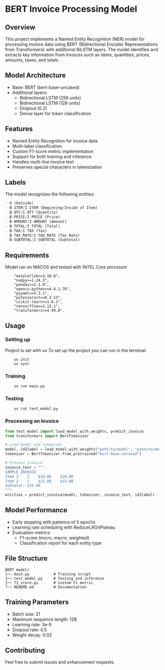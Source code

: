 # BERT Invoice Processing Model

## Overview
This project implements a Named Entity Recognition (NER) model for processing invoice data using BERT (Bidirectional Encoder Representations from Transformers) with additional BiLSTM layers. The model identifies and extracts key information from invoices such as items, quantities, prices, amounts, taxes, and totals.

## Model Architecture
- Base: BERT (bert-base-uncased)
- Additional layers:
  - Bidirectional LSTM (256 units)
  - Bidirectional LSTM (128 units)
  - Dropout (0.2)
  - Dense layer for token classification

## Features
- Named Entity Recognition for invoice data
- Multi-label classification
- Custom F1-score metric implementation
- Support for both training and inference
- Handles multi-line invoice text
- Preserves special characters in tokenization

## Labels
The model recognizes the following entities:
```python
- O (Outside)
- B-ITEM/I-ITEM (Beginning/Inside of Item)
- B-QTY/I-QTY (Quantity)
- B-PRICE/I-PRICE (Price)
- B-AMOUNT/I-AMOUNT (Amount)
- B-TOTAL/I-TOTAL (Total)
- B-TAX/I-TAX (Tax)
- B-TAX_RATE/I-TAX_RATE (Tax Rate)
- B-SUBTOTAL/I-SUBTOTAL (Subtotal)
```

## Requirements
Model ran on MACOS and tested with INTEL Core processor
```
    "matplotlib>=3.10.0",
    "numpy>=1.24.3",
    "pandas>=2.1.0",
    "opencv-python>=4.8.1.78",
    "pyyaml==5.3.1",
    "pytesseract>=0.3.13",
    "scikit-learn>=1.6.1",
    "tensorflow==2.13.1",
    "transformers>=4.49.0",
```

## Usage

### Setting up
Project is set with uv
To set up the project you can run in the terminal:
``` 
    uv init
    uv sync
```

### Training
```
    uv run main.py
```

### Testing
```
    uv run test_model.py
```


### Processing an Invoice
```python
from test_model import load_model_with_weights, predict_invoice
from transformers import BertTokenizer

# Load model and tokenizer
model, id2label = load_model_with_weights("path/to/model", "path/to/weights")
tokenizer = BertTokenizer.from_pretrained("bert-base-uncased")

# Process invoice
invoice_text = """
SAMPLE INVOICE
Item 1    2    $10.00    $20.00
Item 2    1    $15.00    $15.00
Subtotal: $35.00
"""
entities = predict_invoice(model, tokenizer, invoice_text, id2label)
```

## Model Performance
- Early stopping with patience of 5 epochs
- Learning rate scheduling with ReduceLROnPlateau
- Evaluation metrics:
  - F1-score (micro, macro, weighted)
  - Classification report for each entity type

## File Structure
```
BERT_model/
├── main.py           # Training script
├── test_model.py     # Testing and inference
├── f1_score.py       # Custom F1 metric
└── README.md         # Documentation
```

## Training Parameters
- Batch size: 21
- Maximum sequence length: 128
- Learning rate: 3e-5
- Dropout rate: 0.5
- Weight decay: 0.02

## Contributing
Feel free to submit issues and enhancement requests.

